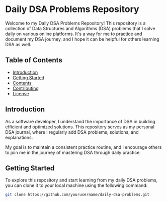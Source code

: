 # Daily DSA Problems Repository

Welcome to my Daily DSA Problems Repository! This repository is a collection of Data Structures and Algorithms (DSA) problems that I solve daily on various online platforms. It's a way for me to practice and document my DSA journey, and I hope it can be helpful for others learning DSA as well.

## Table of Contents

- [Introduction](#introduction)
- [Getting Started](#getting-started)
- [Contents](#contents)
- [Contributing](#contributing)
- [License](#license)

## Introduction

As a software developer, I understand the importance of DSA in building efficient and optimized solutions. This repository serves as my personal DSA journal, where I regularly add DSA problems, solutions, and explanations.

My goal is to maintain a consistent practice routine, and I encourage others to join me in the journey of mastering DSA through daily practice.

## Getting Started

To explore this repository and start learning from my daily DSA problems, you can clone it to your local machine using the following command:

```bash
git clone https://github.com/yourusername/daily-dsa-problems.git
